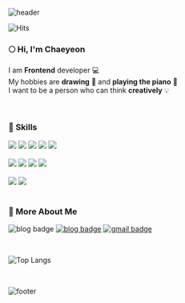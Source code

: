 ![header](https://capsule-render.vercel.app/api?type=wave&color=0:FFAFCC,100:BDE0FE&height=150)

![Hits](https://hits.seeyoufarm.com/api/count/incr/badge.svg?url=https%3A%2F%2Fgithub.com%2FMoonchaeyeon&count_bg=%23FF8B8B&title_bg=%23FFBABA&icon=&icon_color=%23E7E7E7&title=hits&edge_flat=false)

<h3>🌕 Hi, I'm Chaeyeon</h3>
<p>
I am <b>Frontend</b> developer 💻<br/>
My hobbies are <b>drawing</b> 🎨 and <b>playing the piano</b> 🎹<br/>
I want to be a person who can think <b>creatively</b> 💡<br/>
</p>

<br/>
<h3>💪 Skills</h3>
<div>
<img src="https://img.shields.io/badge/React-61DAFB?style=for-the-badge&logo=React&logoColor=black"/>
<img src="https://img.shields.io/badge/redux-764ABC?style=for-the-badge&logo=redux&logoColor=white"/>
<img src="https://img.shields.io/badge/CSS3-1572B6?style=for-the-badge&logo=CSS3&logoColor=white"/>
<img src="https://img.shields.io/badge/sass-CC6699?style=for-the-badge&logo=sass&logoColor=white"/>
<img src="https://img.shields.io/badge/html5-E34F26?style=for-the-badge&logo=html5&logoColor=white"/>
</div>
<br/>
<div>
<img src="https://img.shields.io/badge/javascript-F7DF1E?style=for-the-badge&logo=javascript&logoColor=black"/>
<img src="https://img.shields.io/badge/typescript-3178C6?style=for-the-badge&logo=typescript&logoColor=white"/>
<img src="https://img.shields.io/badge/C%2B%2B-00599C?style=for-the-badge&logo=C%2B%2B&logoColor=white"/>
<img src="https://img.shields.io/badge/python-3776AB?style=for-the-badge&logo=python&logoColor=white"/>
</div>
<br/>
<div>
<img src="https://img.shields.io/badge/github%20actions-2088FF?style=for-the-badge&logo=github%20actions&logoColor=white"/>
<img src="https://img.shields.io/badge/amazon%20s3-569A31?style=for-the-badge&logo=amazon%20s3&logoColor=white"/>
</div>

<br/>

<h3>🍒 More About Me</h3>

![blog badge](https://img.shields.io/badge/About%20me-FFAFCC?logo=notion&logoColor=black&style=for-the-badge) [![blog badge](https://img.shields.io/badge/My%20Blog-CDB4DB?logo=tistory&logoColor=black&style=for-the-badge)](https://moontomato.tistory.com) [![gmail badge](https://img.shields.io/badge/sso07069@gmail.com-A2D2FF?logo=gmail&logoColor=black&style=for-the-badge)](mailto:sso07069@gmail.com) 

<br/>

![Top Langs](https://github-readme-stats.vercel.app/api/top-langs/?username=Moonchaeyeon&layout=compact&theme=dracula&bg_color=FDF9FF&hide_border=true&text_color=796C80&card_width=450)

<br/>

![footer](https://capsule-render.vercel.app/api?type=wave&section=footer&color=0:FFAFCC,100:BDE0FE&height=150)
